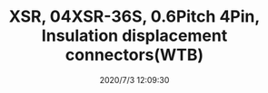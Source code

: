 ﻿---
layout: post 
title: XSR, 04XSR-36S, 0.6Pitch 4Pin, Insulation displacement connectors(WTB)
tags: 
categories: housing-terminal
overview: 0.6mm Pitch XSR,10XSR-36S, 8 circuits Insulation Displacement Connectors (Wire-to-Board type)
series: IDC
part_number: 04XSR-36S
thumb_img: static/202007/424-thumb-20200703201000.jpg
small_img: static/202007/424-20200703201000.jpg
date: 2020/7/3 12:09:30
---



